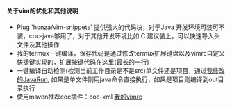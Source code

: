 #### 关于vim的优化和其他说明


- Plug 'honza/vim-snippets'  提供强大的代码块，对于Java 开发环境可装可不装，coc-java够用了，对于其他开发环境比如 C 建议装上，可以快速导入头文件及其他操作
- 我的termux一键编译，保存代码是通过修改termux扩展键盘以及vimrc自定义快捷键实现的，扩展按键代码[在这里(最长的一行\)](https://github.com/zongou/autoBuildTermux/blob/master/.github/workflows/build_termux.yml)
- 一键编译自动检测(检测当前工作目录是不是src)单文件还是项目，通过[我修改的JavaRun](https://github.com/zongou/JavaRun), 如果是单文件则用java命令直接执行，如果是项目则编译到out目录执行
- 使用maven推荐coc插件：coc-xml
[我的vimrc](https://github.com/zongou/notes/edit/master/vim/termux-vimrc)  

